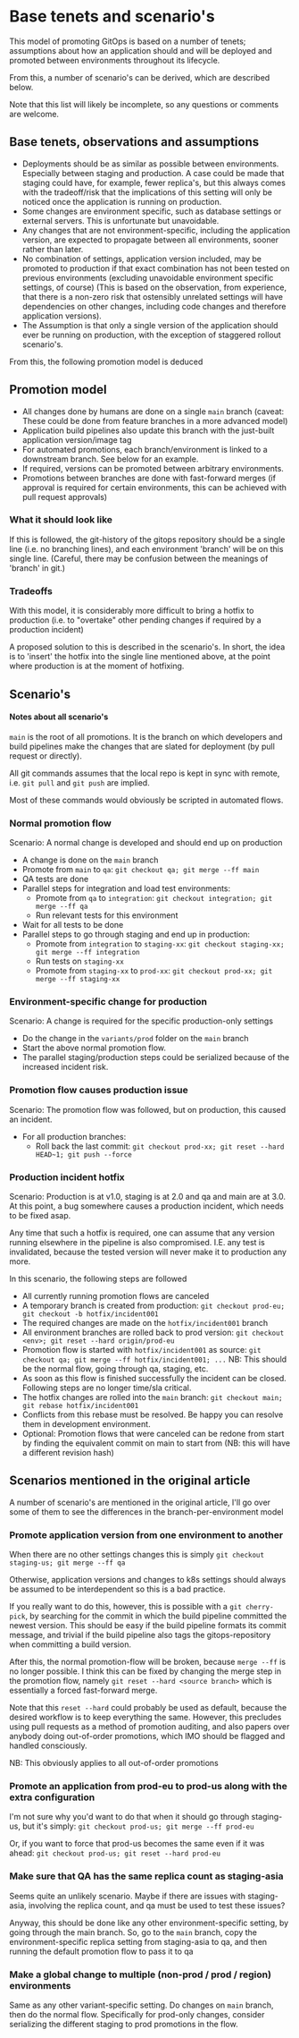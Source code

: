 # Base tenets and scenario's

This model of promoting GitOps is based on a number of tenets; assumptions about how an application should and will be deployed and promoted between environments throughout its lifecycle.

From this, a number of scenario's can be derived, which are described below.

Note that this list will likely be incomplete, so any questions or comments are welcome.

## Base tenets, observations and assumptions

* Deployments should be as similar as possible between environments.
  Especially between staging and production.  A case could be made that staging could have, for example, fewer replica's,
  but this always comes with the tradeoff/risk that the implications of this setting will only be noticed once the application
  is running on production.
* Some changes are environment specific, such as database settings or external servers.  This is unfortunate but unavoidable.
* Any changes that are not environment-specific, including the application version, are expected to propagate between all environments, sooner rather than later.
* No combination of settings, application version included, may be promoted to production if that exact combination has not been tested on previous environments (excluding unavoidable environment specific settings, of course)
  (This is based on the observation, from experience, that there is a non-zero risk that ostensibly unrelated settings 
  will have dependencies on other changes, including code changes and therefore application versions).
* The Assumption is that only a single version of the application should ever be running on production, with the exception of staggered rollout scenario's.

From this, the following promotion model is deduced

## Promotion model

* All changes done by humans are done on a single `main` branch (caveat: These could be done from feature branches in a more advanced model)
* Application build pipelines also update this branch with the just-built application version/image tag
* For automated promotions, each branch/environment is linked to a downstream branch.  See below for an example.
* If required, versions can be promoted between arbitrary environments.
* Promotions between branches are done with fast-forward merges (if approval is required for certain environments, this can be achieved with pull request approvals)

### What it should look like

If this is followed, the git-history of the gitops repository should be a single line (i.e. no branching lines), and each environment 'branch' will be on this single line.  (Careful, there may be confusion between the meanings of 'branch' in git.)

### Tradeoffs

With this model, it is considerably more difficult to bring a hotfix to production (i.e. to "overtake" other pending changes if required by a production incident)

A proposed solution to this is described in the scenario's.  In short, the idea is to 'insert' the hotfix into the single line mentioned above, at the point where production is at the moment of hotfixing.


## Scenario's

#### Notes about all scenario's

`main` is the root of all promotions.  It is the branch on which developers and build pipelines make the changes that are slated for deployment (by pull request or directly).

All git commands assumes that the local repo is kept in sync with remote, i.e. `git pull` and `git push` are implied.

Most of these commands would obviously be scripted in automated flows.

### Normal promotion flow

Scenario: A normal change is developed and should end up on production

* A change is done on the `main` branch
* Promote from `main` to `qa`: `git checkout qa; git merge --ff main`
* QA tests are done
* Parallel steps for integration and load test environments:
  * Promote from `qa` to `integration`: `git checkout integration; git merge --ff qa`
  * Run relevant tests for this environment
* Wait for all tests to be done
* Parallel steps to go through staging and end up in production:
  * Promote from `integration` to `staging-xx`: `git checkout staging-xx; git merge --ff integration`
  * Run tests on `staging-xx`
  * Promote from `staging-xx` to `prod-xx`: `git checkout prod-xx; git merge --ff staging-xx`

### Environment-specific change for production

Scenario: A change is required for the specific production-only settings

* Do the change in the `variants/prod` folder on the `main` branch
* Start the above normal promotion flow.
* The parallel staging/production steps could be serialized because of the increased incident risk.

### Promotion flow causes production issue

Scenario: The promotion flow was followed, but on production, this caused an incident.

* For all production branches:
  * Roll back the last commit: `git checkout prod-xx; git reset --hard HEAD~1; git push --force`

### Production incident hotfix

Scenario: Production is at v1.0, staging is at 2.0 and qa and main are at 3.0.   At this point, a bug somewhere causes a production incident, which needs to be fixed asap.

Any time that such a hotfix is required, one can assume that any version running elsewhere in the pipeline is also compromised.  I.E. any test is invalidated, because the tested version will never make it to production any more.

In this scenario, the following steps are followed

* All currently running promotion flows are canceled
* A temporary branch is created from production: `git checkout prod-eu; git checkout -b hotfix/incident001`
* The required changes are made on the `hotfix/incident001` branch
* All environment branches are rolled back to prod version: `git checkout <env>; git reset --hard origin/prod-eu`
* Promotion flow is started with `hotfix/incident001` as source: `git checkout qa; git merge --ff hotfix/incident001; ...`
  NB: This should be the normal flow, going through qa, staging, etc.
* As soon as this flow is finished successfully the incident can be closed.  Following steps are no longer time/sla critical.
* The hotfix changes are rolled into the `main` branch: `git checkout main; git rebase hotfix/incident001`
* Conflicts from this rebase must be resolved.  Be happy you can resolve them in development environment.
* Optional: Promotion flows that were canceled can be redone from start by finding the equivalent commit on main to start from (NB: this will have a different revision hash)


## Scenarios mentioned in the original article

A number of scenario's are mentioned in the original article, I'll go over some of them to see the differences in the branch-per-environment model

### Promote application version from one environment to another

When there are no other settings changes this is simply `git checkout staging-us; git merge --ff qa`

Otherwise, application versions and changes to k8s settings should always be assumed to be interdependent so this is a bad practice.

If you really want to do this, however, this is possible with a `git cherry-pick`, by searching for the commit in which the build pipeline committed the newest version.  This should be easy if the build pipeline formats its commit message, and trivial if the build pipeline also tags the gitops-repository when committing a build version.

After this, the normal promotion-flow will be broken, because `merge --ff` is no longer possible.  I think this can be fixed by changing the merge step in the promotion flow, namely `git reset --hard <source branch>` which is essentially a forced fast-forward merge.

Note that this `reset --hard` could probably be used as default, because the desired workflow is to keep everything the same.  However, this precludes using pull requests as a method of promotion auditing, and also papers over anybody doing out-of-order promotions, which IMO should be flagged and handled consciously.

NB: This obviously applies to all out-of-order promotions

### Promote an application from prod-eu to prod-us along with the extra configuration

I'm not sure why you'd want to do that when it should go through staging-us, but it's simply: `git checkout prod-us; git merge --ff prod-eu`

Or, if you want to force that prod-us becomes the same even if it was ahead: `git checkout prod-us; git reset --hard prod-eu`

### Make sure that QA has the same replica count as staging-asia

Seems quite an unlikely scenario.  Maybe if there are issues with staging-asia, involving the replica count, and qa must be used to test these issues?

Anyway, this should be done like any other environment-specific setting, by going through the main branch.  So, go to the `main` branch, copy the environment-specific replica setting from staging-asia to qa, and then running the default promotion flow to pass it to qa

### Make a global change to multiple (non-prod / prod / region) environments

Same as any other variant-specific setting.  Do changes on `main` branch, then do the normal flow.
Specifically for prod-only changes, consider serializing the different staging to prod promotions in the flow.
